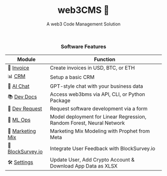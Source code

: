 <center>

# web3CMS 💾
A web3 Code Management Solution

</center>

<br>

<center>

### Software Features

</center>

<center>

| Module              | Function                                    |
|--------------------|--------------------------------------------|
| 📑 [Invoice](https://web3cms.majesticcoding.com/?page=invoice)           | Create invoices in USD, BTC, or ETH            |
| 📊 [CRM](https://web3cms.majesticcoding.com/?page=crm)              | Setup a basic CRM                               |
| 💬 [AI Chat](https://web3cms.majesticcoding.com/?page=ai_chat)            | GPT-style chat with your business data         |
| 📚 [Dev Docs](https://web3cms.majesticcoding.com/?page=developer_docs)     | Access web3bms via API, CLI, or Python Package  |
| 🚀 [Dev Request](https://web3cms.streamlit.app/?page=developer_request) | Request software development via a form        |
| 👾 [ML Ops](https://web3cms.majesticcoding.com/?page=ml_ops)    | Model deployment for Linear Regression, Random Forest, Neural Network |
| 🎯 [Marketing Mix](https://web3cms.majesticcoding.com/?page=mmm)    | Marketing Mix Modeling with Prophet from Meta |
| 🔗 [BlockSurvey.io](https://web3cms.majesticcoding.com/?page=block_survey)     | Integrate User Feedback with BlockSurvey.io |
| 🛠️ [Settings](https://web3cms.majesticcoding.com/?page=account_settings)     | Update User, Add Crypto Account & Download App Data as XLSX |

</center>
